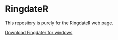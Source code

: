 # RingdateR

This repository is purely for the RingdateR web page.

<a href="https://drive.google.com/uc?export=download&id=1i5qNeV_eQ9XCnhq5FMhocjaL03ocohUm">Download Ringdater for windows</a>



